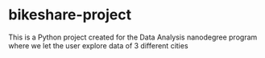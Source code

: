 # bikeshare-project
This is a Python project created for the Data Analysis nanodegree program where we let the user explore data of 3 different cities
